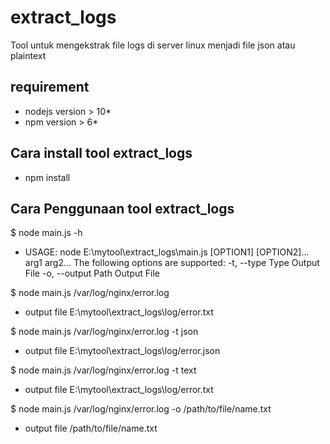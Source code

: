 # extract_logs
Tool untuk mengekstrak file logs di server linux menjadi file json atau plaintext

## requirement
- nodejs version > 10*
- npm version > 6*

## Cara install tool extract_logs
- npm install

## Cara Penggunaan tool extract_logs
$ node main.js -h
- USAGE: node E:\mytool\extract_logs\main.js [OPTION1] [OPTION2]... arg1 arg2...
  The following options are supported:
    -t, --type    Type Output File
    -o, --output  Path Output File

$ node main.js /var/log/nginx/error.log
- output file E:\mytool\extract_logs\log/error.txt

$ node main.js /var/log/nginx/error.log -t json
- output file E:\mytool\extract_logs\log/error.json

$ node main.js /var/log/nginx/error.log -t text
- output file E:\mytool\extract_logs\log/error.txt

$ node main.js /var/log/nginx/error.log -o /path/to/file/name.txt
- output file /path/to/file/name.txt
